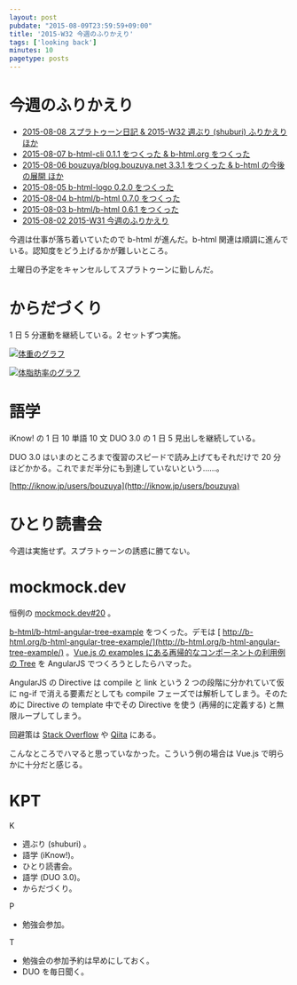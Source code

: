 ```yaml
---
layout: post
pubdate: "2015-08-09T23:59:59+09:00"
title: '2015-W32 今週のふりかえり'
tags: ['looking back']
minutes: 10
pagetype: posts
---
```

# 今週のふりかえり

- [2015-08-08 スプラトゥーン日記 &  2015-W32 週ぶり (shuburi) ふりかえり ほか][2015-08-08]
- [2015-08-07 b-html-cli 0.1.1 をつくった & b-html.org をつくった][2015-08-07]
- [2015-08-06 bouzuya/blog.bouzuya.net 3.3.1 をつくった & b-html の今後の展開 ほか][2015-08-06]
- [2015-08-05 b-html-logo 0.2.0 をつくった][2015-08-05]
- [2015-08-04 b-html/b-html 0.7.0 をつくった][2015-08-04]
- [2015-08-03 b-html/b-html 0.6.1 をつくった][2015-08-03]
- [2015-08-02 2015-W31 今週のふりかえり][2015-08-02]

今週は仕事が落ち着いていたので b-html が進んだ。b-html 関連は順調に進んでいる。認知度をどう上げるかが難しいところ。

土曜日の予定をキャンセルしてスプラトゥーンに勤しんだ。


# からだづくり

1 日 5 分運動を継続している。2 セットずつ実施。

[![体重のグラフ][graph-weight-img]][graph-weight-url]

[![体脂肪率のグラフ][graph-percent-img]][graph-percent-url]

# 語学

iKnow! の 1 日 10 単語 10 文 DUO 3.0 の 1 日 5 見出しを継続している。

DUO 3.0 はいまのところまで復習のスピードで読み上げてもそれだけで 20 分ほどかかる。これでまだ半分にも到達していないという……。

[http://iknow.jp/users/bouzuya](http://iknow.jp/users/bouzuya)

# ひとり読書会

今週は実施せず。スプラトゥーンの誘惑に勝てない。

# mockmock.dev

恒例の [mockmock.dev#20](http://mockmock.connpass.com/event/18715/) 。

[b-html/b-html-angular-tree-example][] をつくった。デモは [ http://b-html.org/b-html-angular-tree-example/](http://b-html.org/b-html-angular-tree-example/) 。[Vue.js の examples にある再帰的なコンポーネントの利用例の Tree](http://jp.vuejs.org/examples/tree-view.html) を AngularJS でつくろうとしたらハマった。

AngularJS の Directive は compile と link という 2 つの段階に分かれていて仮に ng-if で消える要素だとしても compile フェーズでは解析してしまう。そのために Directive の template 中でその Directive を使う (再帰的に定義する) と無限ループしてしまう。

回避策は [Stack Overflow](http://stackoverflow.com/questions/19125551/angularjs-understanding-a-recursive-directive) や [Qiita](http://qiita.com/Quramy/items/9e7a45e9333451ebff07) にある。

こんなところでハマると思っていなかった。こういう例の場合は Vue.js で明らかに十分だと感じる。

# KPT

K

- 週ぶり (shuburi) 。
- 語学 (iKnow!)。
- ひとり読書会。
- 語学 (DUO 3.0)。
- からだづくり。

P

- 勉強会参加。

T

- 勉強会の参加予約は早めにしておく。
- DUO を毎日聞く。

[graph-percent-img]: http://graph.hatena.ne.jp/bouzuya/graph?graphname=percent&startdate=2015-01-01&enddate=2015-08-09
[graph-percent-url]: http://graph.hatena.ne.jp/bouzuya/percent/?startdate=2015-01-01&enddate=2015-08-09
[graph-weight-img]: http://graph.hatena.ne.jp/bouzuya/graph?graphname=weight&startdate=2015-01-01&enddate=2015-08-09
[graph-weight-url]: http://graph.hatena.ne.jp/bouzuya/weight/?startdate=2015-01-01&enddate=2015-08-09
[2015-08-08]: http://blog.bouzuya.net/2015/08/08/
[2015-08-07]: http://blog.bouzuya.net/2015/08/07/
[2015-08-06]: http://blog.bouzuya.net/2015/08/06/
[2015-08-05]: http://blog.bouzuya.net/2015/08/05/
[2015-08-04]: http://blog.bouzuya.net/2015/08/04/
[2015-08-03]: http://blog.bouzuya.net/2015/08/03/
[2015-08-02]: http://blog.bouzuya.net/2015/08/02/
[b-html/b-html-angular-tree-example]: https://github.com/b-html/b-html-angular-tree-example
